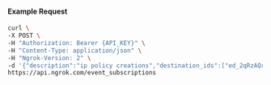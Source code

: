 <!-- Code generated for API Clients. DO NOT EDIT. -->

#### Example Request

```bash
curl \
-X POST \
-H "Authorization: Bearer {API_KEY}" \
-H "Content-Type: application/json" \
-H "Ngrok-Version: 2" \
-d '{"description":"ip policy creations","destination_ids":["ed_2qRzAQrBGxjVkZXqYwrZNVSHyu0"],"metadata":"{\"environment\": \"staging\"}","sources":[{"type":"ip_policy_created.v0"}]}' \
https://api.ngrok.com/event_subscriptions
```
